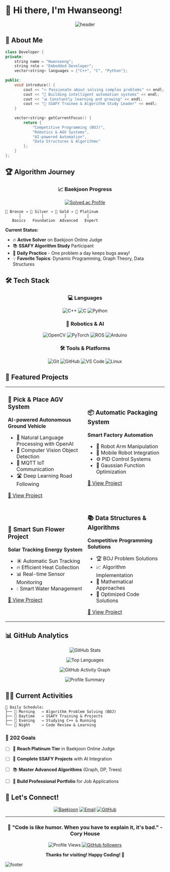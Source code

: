 # 👋 Hi there, I'm Hwanseong!

<div align="center">
  
![header](https://capsule-render.vercel.app/api?type=waving&color=gradient&height=200&section=header&text=Problem%20Solver%20and%20Embedded%20Developer&fontSize=35&fontAlignY=35&desc=Passionate%20about%20Algorithms%20and%20Automation&descAlignY=51&descSize=15)

</div>

## 🚀 About Me

```cpp
class Developer {
private:
    string name = "Hwanseong";
    string role = "Embedded Developer";
    vector<string> languages = {"C++", "C", "Python"};
    
public:
    void introduce() {
        cout << "🔥 Passionate about solving complex problems" << endl;
        cout << "🤖 Building intelligent automation systems" << endl;
        cout << "📊 Constantly learning and growing" << endl;
        cout << "🎯 SSAFY Trainee & Algorithm Study Leader" << endl;
    }
    
    vector<string> getCurrentFocus() {
        return {
            "Competitive Programming (BOJ)",
            "Robotics & AGV Systems", 
            "AI-powered Automation",
            "Data Structures & Algorithms"
        };
    }
};
```

## 🏆 Algorithm Journey

<div align="center">

### 📈 Baekjoon Progress
[![Solved.ac Profile](http://mazassumnida.wtf/api/v2/generate_badge?boj=rtyuiop01)](https://solved.ac/rtyuiop01/)

</div>

```
🥉 Bronze → 🥈 Silver → 🥇 Gold → 💎 Platinum
      │         │         │         │
   Basics   Foundation  Advanced   Expert
```

**Current Status:**
- 🔥 **Active Solver** on Baekjoon Online Judge
- 📚 **SSAFY Algorithm Study** Participant  
- 🎯 **Daily Practice** - One problem a day keeps bugs away!
- 💡 **Favorite Topics**: Dynamic Programming, Graph Theory, Data Structures

## 🛠️ Tech Stack

<div align="center">

### 💻 Languages
![C++](https://img.shields.io/badge/C++-00599C?style=for-the-badge&logo=c%2B%2B&logoColor=white)
![C](https://img.shields.io/badge/C-A8B9CC?style=for-the-badge&logo=c&logoColor=white)
![Python](https://img.shields.io/badge/Python-3776AB?style=for-the-badge&logo=python&logoColor=white)

### 🤖 Robotics & AI
![OpenCV](https://img.shields.io/badge/OpenCV-5C3EE8?style=for-the-badge&logo=opencv&logoColor=white)
![PyTorch](https://img.shields.io/badge/PyTorch-EE4C2C?style=for-the-badge&logo=pytorch&logoColor=white)
![ROS](https://img.shields.io/badge/ROS-22314E?style=for-the-badge&logo=ros&logoColor=white)
![Arduino](https://img.shields.io/badge/Arduino-00979D?style=for-the-badge&logo=arduino&logoColor=white)

### 🛠️ Tools & Platforms
![Git](https://img.shields.io/badge/Git-F05032?style=for-the-badge&logo=git&logoColor=white)
![GitHub](https://img.shields.io/badge/GitHub-181717?style=for-the-badge&logo=github&logoColor=white)
![VS Code](https://img.shields.io/badge/VS_Code-007ACC?style=for-the-badge&logo=visual-studio-code&logoColor=white)
![Linux](https://img.shields.io/badge/Linux-FCC624?style=for-the-badge&logo=linux&logoColor=black)

</div>

## 🚀 Featured Projects

<div align="center">

<table>
<tr>
<td width="50%">

### 🤖 Pick & Place AGV System
**AI-powered Autonomous Ground Vehicle**
- 🧠 Natural Language Processing with OpenAI
- 🎯 Computer Vision Object Detection  
- 📡 MQTT IoT Communication
- 🛣️ Deep Learning Road Following

[🔗 View Project](https://github.com/Hwanseong0125/Pick_Place_AGV)

</td>
<td width="50%">

### 📦 Automatic Packaging System  
**Smart Factory Automation**
- 🦾 Robot Arm Manipulation
- 🚚 Mobile Robot Integration
- ⚙️ PID Control Systems
- 🎯 Gaussian Function Optimization

[🔗 View Project](https://github.com/Hwanseong0125/Automatic-packaging-system)

</td>
</tr>
<tr>
<td width="50%">

### 🌻 Smart Sun Flower Project
**Solar Tracking Energy System**
- ☀️ Automatic Sun Tracking
- 🔥 Efficient Heat Collection
- 📊 Real-time Sensor Monitoring
- 💧 Smart Water Management

[🔗 View Project](https://github.com/Hwanseong0125/Smart-Sun-Flower-PJ)

</td>
<td width="50%">

### 📚 Data Structures & Algorithms
**Competitive Programming Solutions**
- 🏆 BOJ Problem Solutions
- 📈 Algorithm Implementation  
- 🧮 Mathematical Approaches
- 🎯 Optimized Code Solutions

[🔗 View Project](https://github.com/Hwanseong0125/DS-Algorithms)

</td>
</tr>
</table>

</div>

## 📊 GitHub Analytics

<div align="center">

![GitHub Stats](https://github-readme-stats.vercel.app/api?username=Hwanseong0125&show_icons=true&theme=tokyonight&hide_border=true&count_private=false)

![Top Languages](https://github-readme-stats.vercel.app/api/top-langs/?username=Hwanseong0125&layout=compact&theme=tokyonight&hide_border=true&langs_count=6)

![GitHub Activity Graph](https://github-readme-activity-graph.vercel.app/graph?username=Hwanseong0125&theme=tokyo-night&hide_border=true)

![Profile Summary](https://github-profile-summary-cards.vercel.app/api/cards/profile-details?username=Hwanseong0125&theme=tokyonight)

</div>

## 🏃‍♂️ Current Activities

```
📅 Daily Schedule:
├── 🌅 Morning   → Algorithm Problem Solving (BOJ)
├── 🏫 Daytime   → SSAFY Training & Projects  
├── 🌆 Evening   → Studying C++ & Running
└── 🌙 Night     → Code Review & Learning
```

### 🎯 202 Goals
- [ ] 🥇 **Reach Platinum Tier** in Baekjoon Online Judge
- [ ] 🤖 **Complete SSAFY Projects** with AI Integration
- [ ] 📚 **Master Advanced Algorithms** (Graph, DP, Trees)
- [ ] 💼 **Build Professional Portfolio** for Job Applications


## 🤝 Let's Connect!

<div align="center">

[![Baekjoon](https://img.shields.io/badge/Baekjoon-0066CC?style=for-the-badge&logo=baekjoon&logoColor=white)](https://www.acmicpc.net/user/rtyuiop01)
[![Email](https://img.shields.io/badge/Email-D14836?style=for-the-badge&logo=gmail&logoColor=white)](mailto:hwanseong0125@gmail.com)
[![GitHub](https://img.shields.io/badge/GitHub-181717?style=for-the-badge&logo=github&logoColor=white)](https://github.com/Hwanseong0125)

</div>

---

<div align="center">

### 💫 "Code is like humor. When you have to explain it, it's bad." - Cory House

![Profile Views](https://komarev.com/ghpvc/?username=Hwanseong0125&label=Profile%20views&color=0e75b6&style=flat)
[![GitHub followers](https://img.shields.io/github/followers/Hwanseong0125.svg?style=social&label=Follow&maxAge=2592000)](https://github.com/Hwanseong0125?tab=followers)

**Thanks for visiting! Happy Coding! 🚀**

</div>

![footer](https://capsule-render.vercel.app/api?type=waving&color=gradient&height=100&section=footer)
